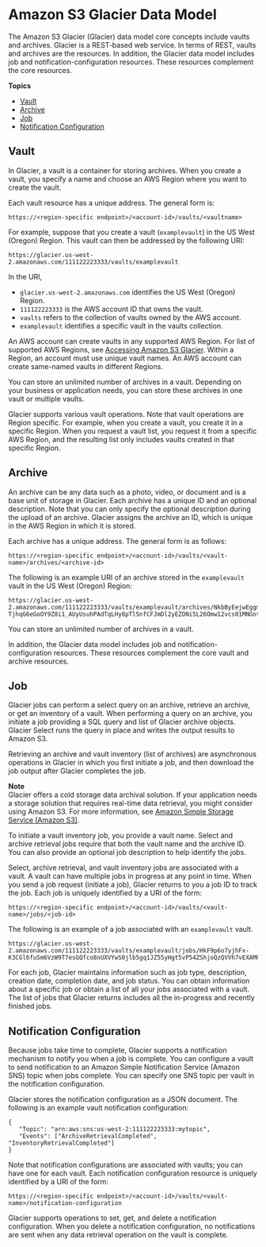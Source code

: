 # Amazon S3 Glacier Data Model<a name="amazon-glacier-data-model"></a>

The Amazon S3 Glacier \(Glacier\) data model core concepts include vaults and archives\. Glacier is a REST\-based web service\. In terms of REST, vaults and archives are the resources\. In addition, the Glacier data model includes job and notification\-configuration resources\. These resources complement the core resources\.

**Topics**
+ [Vault](#data-model-vault)
+ [Archive](#data-model-archive)
+ [Job](#data-model-job)
+ [Notification Configuration](#data-model-notification-config)

## Vault<a name="data-model-vault"></a>

In Glacier, a vault is a container for storing archives\. When you create a vault, you specify a name and choose an AWS Region where you want to create the vault\.

Each vault resource has a unique address\. The general form is:

```
https://<region-specific endpoint>/<account-id>/vaults/<vaultname>
```

For example, suppose that you create a vault \(`examplevault`\) in the US West \(Oregon\) Region\. This vault can then be addressed by the following URI:

```
https://glacier.us-west-2.amazonaws.com/111122223333/vaults/examplevault
```

In the URI, 
+ `glacier.us-west-2.amazonaws.com` identifies the US West \(Oregon\) Region\. 
+ `111122223333` is the AWS account ID that owns the vault\.
+ `vaults` refers to the collection of vaults owned by the AWS account\.
+ `examplevault` identifies a specific vault in the vaults collection\.

An AWS account can create vaults in any supported AWS Region\. For list of supported AWS Regions, see [Accessing Amazon S3 Glacier](amazon-glacier-accessing.md)\. Within a Region, an account must use unique vault names\. An AWS account can create same\-named vaults in different Regions\.

You can store an unlimited number of archives in a vault\. Depending on your business or application needs, you can store these archives in one vault or multiple vaults\. 

Glacier supports various vault operations\. Note that vault operations are Region specific\. For example, when you create a vault, you create it in a specific Region\. When you request a vault list, you request it from a specific AWS Region, and the resulting list only includes vaults created in that specific Region\.

## Archive<a name="data-model-archive"></a>

An archive can be any data such as a photo, video, or document and is a base unit of storage in Glacier\. Each archive has a unique ID and an optional description\. Note that you can only specify the optional description during the upload of an archive\. Glacier assigns the archive an ID, which is unique in the AWS Region in which it is stored\. 

Each archive has a unique address\. The general form is as follows:

```
https://<region-specific endpoint>/<account-id>/vaults/<vault-name>/archives/<archive-id>
```

The following is an example URI of an archive stored in the `examplevault` vault in the US West \(Oregon\) Region:

```
https://glacier.us-west-2.amazonaws.com/111122223333/vaults/examplevault/archives/NkbByEejwEggmBz2fTHgJrg0XBoDfjP4q6iu87-TjhqG6eGoOY9Z8i1_AUyUsuhPAdTqLHy8pTl5nfCFJmDl2yEZONi5L26Omw12vcs01MNGntHEQL8MBfGlqrEXAMPLEArchiveId
```

You can store an unlimited number of archives in a vault\.

In addition, the Glacier data model includes job and notification\-configuration resources\. These resources complement the core vault and archive resources\.

## Job<a name="data-model-job"></a>

Glacier jobs can perform a select query on an archive, retrieve an archive, or get an inventory of a vault\. When performing a query on an archive, you initiate a job providing a SQL query and list of Glacier archive objects\. Glacier Select runs the query in place and writes the output results to Amazon S3\.

Retrieving an archive and vault inventory \(list of archives\) are asynchronous operations in Glacier in which you first initiate a job, and then download the job output after Glacier completes the job\. 

**Note**  
Glacier offers a cold storage data archival solution\. If your application needs a storage solution that requires real\-time data retrieval, you might consider using Amazon S3\. For more information, see [Amazon Simple Storage Service \(Amazon S3\)](http://aws.amazon.com/s3)\.

To initiate a vault inventory job, you provide a vault name\. Select and archive retrieval jobs require that both the vault name and the archive ID\. You can also provide an optional job description to help identify the jobs\. 

Select, archive retrieval, and vault inventory jobs are associated with a vault\. A vault can have multiple jobs in progress at any point in time\. When you send a job request \(initiate a job\), Glacier returns to you a job ID to track the job\. Each job is uniquely identified by a URI of the form:

```
https://<region-specific endpoint>/<account-id>/vaults/<vault-name>/jobs/<job-id>
```

The following is an example of a job associated with an `examplevault` vault\.

```
https://glacier.us-west-2.amazonaws.com/111122223333/vaults/examplevault/jobs/HkF9p6o7yjhFx-K3CGl6fuSm6VzW9T7esGQfco8nUXVYwS0jlb5gq1JZ55yHgt5vP54ZShjoQzQVVh7vEXAMPLEjobID
```

For each job, Glacier maintains information such as job type, description, creation date, completion date, and job status\. You can obtain information about a specific job or obtain a list of all your jobs associated with a vault\. The list of jobs that Glacier returns includes all the in\-progress and recently finished jobs\. 

## Notification Configuration<a name="data-model-notification-config"></a>

Because jobs take time to complete, Glacier supports a notification mechanism to notify you when a job is complete\. You can configure a vault to send notification to an Amazon Simple Notification Service \(Amazon SNS\) topic when jobs complete\. You can specify one SNS topic per vault in the notification configuration\.

Glacier stores the notification configuration as a JSON document\. The following is an example vault notification configuration:

```
{
   "Topic": "arn:aws:sns:us-west-2:111122223333:mytopic", 
   "Events": ["ArchiveRetrievalCompleted", "InventoryRetrievalCompleted"] 
}
```

Note that notification configurations are associated with vaults; you can have one for each vault\. Each notification configuration resource is uniquely identified by a URI of the form:

```
https://<region-specific endpoint>/<account-id>/vaults/<vault-name>/notification-configuration
```

Glacier supports operations to set, get, and delete a notification configuration\. When you delete a notification configuration, no notifications are sent when any data retrieval operation on the vault is complete\.